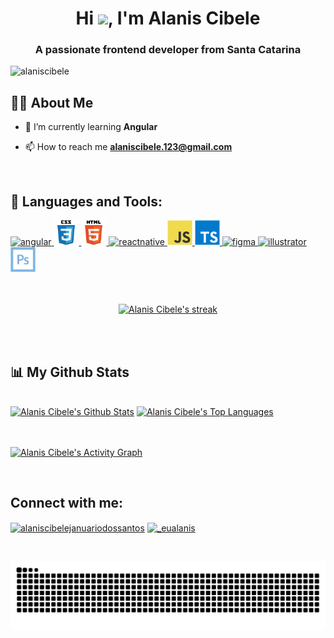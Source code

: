 <h1 align="center">Hi <img src="https://raw.githubusercontent.com/MartinHeinz/MartinHeinz/master/wave.gif" width="30px">, I'm Alanis Cibele</h1>
<h3 align="center">A passionate frontend developer from Santa Catarina</h3>

<p align="left"> <img src="https://komarev.com/ghpvc/?username=alaniscibele&label=Profile%20views&color=0e75b6&style=flat" alt="alaniscibele" /> </p>

## 🙋‍♂️ About Me
- 🌱 I’m currently learning **Angular**

- 📫 How to reach me **alaniscibele.123@gmail.com**
<br/>

## 🚀 Languages and Tools:
<p align="left"> <a href="https://angular.io" target="_blank"> <img src="https://angular.io/assets/images/logos/angular/angular.svg" alt="angular" width="40" height="40"/> </a><a href="https://www.w3schools.com/css/" target="_blank"> <img src="https://raw.githubusercontent.com/devicons/devicon/master/icons/css3/css3-original-wordmark.svg" alt="css3" width="40" height="40"/> </a> <a href="https://www.w3.org/html/" target="_blank"> <img src="https://raw.githubusercontent.com/devicons/devicon/master/icons/html5/html5-original-wordmark.svg" alt="html5" width="40" height="40"/> </a> <a href="https://reactnative.dev/" target="_blank"> <img src="https://reactnative.dev/img/header_logo.svg" alt="reactnative" width="40" height="40"/> </a><a href="https://developer.mozilla.org/en-US/docs/Web/JavaScript" target="_blank"> <img src="https://raw.githubusercontent.com/devicons/devicon/master/icons/javascript/javascript-original.svg" alt="javascript" width="40" height="40"/> </a><a href="https://www.typescriptlang.org/" target="_blank"> <img src="https://raw.githubusercontent.com/devicons/devicon/master/icons/typescript/typescript-original.svg" alt="typescript" width="40" height="40"/> </a><a href="https://www.figma.com/" target="_blank"> <img src="https://www.vectorlogo.zone/logos/figma/figma-icon.svg" alt="figma" width="40" height="40"/> </a><a href="https://www.adobe.com/in/products/illustrator.html" target="_blank"> <img src="https://www.vectorlogo.zone/logos/adobe_illustrator/adobe_illustrator-icon.svg" alt="illustrator" width="40" height="40"/> </a><a href="https://www.photoshop.com/en" target="_blank"> <img src="https://raw.githubusercontent.com/devicons/devicon/master/icons/photoshop/photoshop-line.svg" alt="photoshop" width="40" height="40"/> </a>
  
  
<br/>
<br/>
  
<!-- [![React Badge](https://img.shields.io/badge/-React-61DBFB?style=for-the-badge&labelColor=black&logo=react&logoColor=61DBFB)](#)  [![Javascript Badge](https://img.shields.io/badge/-Javascript-F0DB4F?style=for-the-badge&labelColor=black&logo=javascript&logoColor=F0DB4F)](#) [![Typescript Badge](https://img.shields.io/badge/-Typescript-007acc?style=for-the-badge&labelColor=black&logo=typescript&logoColor=007acc)](#) [![Nodejs Badge](https://img.shields.io/badge/-Nodejs-3C873A?style=for-the-badge&labelColor=black&logo=node.js&logoColor=3C873A)](#) [![GraphQL Badge](https://img.shields.io/badge/-GraphQl-e535ab?style=for-the-badge&labelColor=black&logo=node.js&logoColor=e535ab)](#) -->
<br/>

<p align="center">
    <a href="https://github.com/alaniscibele/github-readme-streak-stats">
        <img title="🔥 Get streak stats for your profile at git.io/streak-stats" alt="Alanis Cibele's streak" src="https://github-readme-streak-stats.herokuapp.com/?user=alaniscibele&theme=black-ice&hide_border=true&stroke=0000&background=060A0CD0"/>
    </a>
</p>
  <br/>
<br/>
  
  ## 📊 My Github Stats

  <br/>
    <a href="https://github.com/alaniscibele/github-readme-stats"><img alt="Alanis Cibele's Github Stats" src="https://github-readme-stats.vercel.app/api?username=alaniscibele&show_icons=true&count_private=true&theme=react&hide_border=true&bg_color=0D1117" /></a>
  <a href="https://github.com/alaniscibele/github-readme-stats"><img alt="Alanis Cibele's Top Languages" src="https://github-readme-stats.vercel.app/api/top-langs/?username=alaniscibele&langs_count=8&count_private=true&layout=compact&theme=react&hide_border=true&bg_color=0D1117" /></a>
  <br/>

<br/>
<br/>

<a href="https://github.com/alaniscibele/github-readme-activity-graph"><img alt="Alanis Cibele's Activity Graph" src="https://activity-graph.herokuapp.com/graph?username=alaniscibele&bg_color=0D1117&color=5BCDEC&line=5BCDEC&point=FFFFFF&hide_border=true" /></a>

<br/>

## Connect with me:</h3>
<p align="left">
<a href="https://linkedin.com/in/alaniscibelejanuariodossantos" target="blank"><img align="center" src="https://raw.githubusercontent.com/rahuldkjain/github-profile-readme-generator/master/src/images/icons/Social/linked-in-alt.svg" alt="alaniscibelejanuariodossantos" height="30" width="40" /></a>
  <a href="https://instagram.com/_eualanis" target="blank"><img align="center" src="https://raw.githubusercontent.com/rahuldkjain/github-profile-readme-generator/master/src/images/icons/Social/instagram.svg" alt="_eualanis" height="30" width="40" /></a>
</p>
</p>
<div>
  <a href="https://github.com/alaniscibele">
</div>
 <br>
  
  
  ![Snake animation](https://github.com/alaniscibele/alaniscibele/blob/output/github-contribution-grid-snake.svg)
